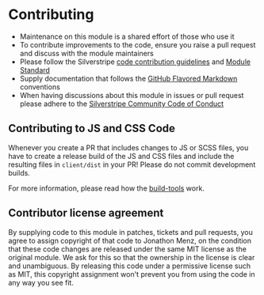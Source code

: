 # Contributing

- Maintenance on this module is a shared effort of those who use it
- To contribute improvements to the code, ensure you raise a pull request and discuss with the module maintainers
- Please follow the Silverstripe [code contribution guidelines](https://docs.silverstripe.org/en/contributing/code/) and [Module Standard](https://docs.silverstripe.org/en/developer_guides/extending/modules/#module-standard)
- Supply documentation that follows the [GitHub Flavored Markdown](https://help.github.com/articles/markdown-basics/) conventions
- When having discussions about this module in issues or pull request please adhere to the [Silverstripe Community Code of Conduct](https://docs.silverstripe.org/en/contributing/code_of_conduct/)

## Contributing to JS and CSS Code

Whenever you create a PR that includes changes to JS or SCSS files, you have to create a release build of the JS and CSS files and include the resulting files in `client/dist` in your PR!
Please do not commit development builds.

For more information, please read how the [build-tools](build-tools.md) work.

## Contributor license agreement

By supplying code to this module in patches, tickets and pull requests, you agree to assign copyright
of that code to Jonathon Menz, on the condition that these code changes are released under the
same MIT license as the original module. We ask for this so that the ownership in the license is clear
and unambiguous. By releasing this code under a permissive license such as MIT, this copyright assignment
won't prevent you from using the code in any way you see fit.
